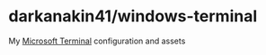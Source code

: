 darkanakin41/windows-terminal
===
My [Microsoft Terminal](https://github.com/microsoft/terminal/) configuration and assets